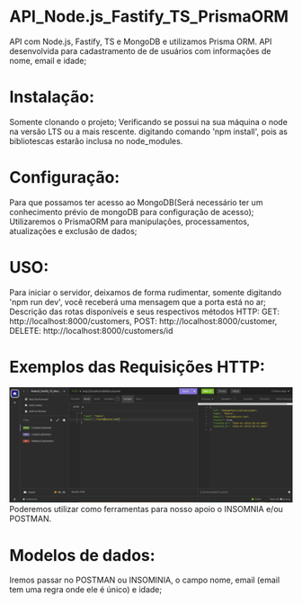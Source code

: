 # API_Node.js_Fastify_TS_PrismaORM
API com Node.js, Fastify, TS e MongoDB e utilizamos Prisma ORM. API desenvolvida para cadastramento de de usuários com informações de nome, email e idade;

# Instalação:
Somente clonando o projeto; Verificando se possui na sua máquina o node na versão LTS ou a mais rescente. digitando comando 'npm install', pois as bibliotescas estarão inclusa no node_modules.

# Configuração:
Para que possamos ter acesso ao MongoDB(Será necessário ter um conhecimento prévio de mongoDB para configuração de acesso); Utilizaremos o PrismaORM para manipulações, processamentos, atualizações e exclusão de dados;

# USO:
Para iniciar o servidor, deixamos de forma rudimentar, somente digitando 'npm run dev', você receberá uma mensagem que a porta está no ar; Descrição das rotas disponíveis e seus respectivos métodos HTTP: 
GET: http://localhost:8000/customers, 
POST: http://localhost:8000/customer,  
DELETE: http://localhost:8000/customers/id

# Exemplos das Requisições HTTP:
![alt text](image.png)
Poderemos utilizar como ferramentas para nosso apoio o INSOMNIA e/ou POSTMAN.

# Modelos de dados:
Iremos passar no POSTMAN ou INSOMINIA, o campo nome, email (email tem uma regra onde ele é único) e idade;